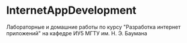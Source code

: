 # InternetAppDevelopment
Лабораторные и домашние работы по курсу "Разработка интернет приложений" на кафедре ИУ5 МГТУ им. Н. Э. Баумана
